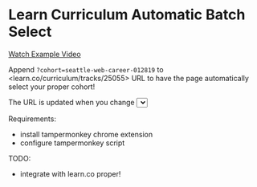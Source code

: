 # Learn Curriculum Automatic Batch Select

[Watch Example Video](./example.mp4)

Append `?cohort=seattle-web-career-012819`
to <learn.co/curriculum/tracks/25055> URL
to have the page automatically select your
proper cohort!

The URL is updated when you change <select>
Save the URL as a bookmark to auto-load!


Requirements:
- install tampermonkey chrome extension
- configure tampermonkey script


TODO:
- integrate with learn.co proper!


